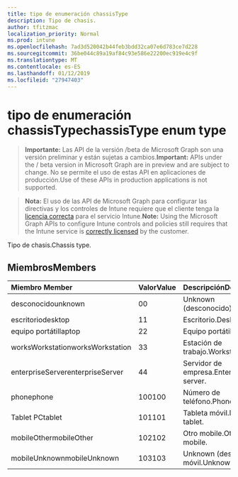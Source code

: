 ```yaml
---
title: tipo de enumeración chassisType
description: Tipo de chasis.
author: tfitzmac
localization_priority: Normal
ms.prod: intune
ms.openlocfilehash: 7ad3d520042b44feb3bdd32ca07e6d783ce7d228
ms.sourcegitcommit: 36be044c89a19af84c93e586e22200ec919e4c9f
ms.translationtype: MT
ms.contentlocale: es-ES
ms.lasthandoff: 01/12/2019
ms.locfileid: "27947403"
---
```

# <a name="chassistype-enum-type"></a><span data-ttu-id="9f4dd-103">tipo de enumeración chassisType</span><span class="sxs-lookup"><span data-stu-id="9f4dd-103">chassisType enum type</span></span>

> <span data-ttu-id="9f4dd-104">**Importante:** Las API de la versión /beta de Microsoft Graph son una versión preliminar y están sujetas a cambios.</span><span class="sxs-lookup"><span data-stu-id="9f4dd-104">**Important:** APIs under the / beta version in Microsoft Graph are in preview and are subject to change.</span></span> <span data-ttu-id="9f4dd-105">No se permite el uso de estas API en aplicaciones de producción.</span><span class="sxs-lookup"><span data-stu-id="9f4dd-105">Use of these APIs in production applications is not supported.</span></span>

> <span data-ttu-id="9f4dd-106">**Nota:** El uso de las API de Microsoft Graph para configurar las directivas y los controles de Intune requiere que el cliente tenga la [licencia correcta](https://go.microsoft.com/fwlink/?linkid=839381) para el servicio Intune.</span><span class="sxs-lookup"><span data-stu-id="9f4dd-106">**Note:** Using the Microsoft Graph APIs to configure Intune controls and policies still requires that the Intune service is [correctly licensed](https://go.microsoft.com/fwlink/?linkid=839381) by the customer.</span></span>

<span data-ttu-id="9f4dd-107">Tipo de chasis.</span><span class="sxs-lookup"><span data-stu-id="9f4dd-107">Chassis type.</span></span>
## <a name="members"></a><span data-ttu-id="9f4dd-108">Miembros</span><span class="sxs-lookup"><span data-stu-id="9f4dd-108">Members</span></span>
|<span data-ttu-id="9f4dd-109">Miembro	</span><span class="sxs-lookup"><span data-stu-id="9f4dd-109">Member</span></span>|<span data-ttu-id="9f4dd-110">Valor</span><span class="sxs-lookup"><span data-stu-id="9f4dd-110">Value</span></span>|<span data-ttu-id="9f4dd-111">Descripción</span><span class="sxs-lookup"><span data-stu-id="9f4dd-111">Description</span></span>|
|:---|:---|:---|
|<span data-ttu-id="9f4dd-112">desconocido</span><span class="sxs-lookup"><span data-stu-id="9f4dd-112">unknown</span></span>|<span data-ttu-id="9f4dd-113">0</span><span class="sxs-lookup"><span data-stu-id="9f4dd-113">0</span></span>|<span data-ttu-id="9f4dd-114">Unknown (desconocido).</span><span class="sxs-lookup"><span data-stu-id="9f4dd-114">Unknown.</span></span>|
|<span data-ttu-id="9f4dd-115">escritorio</span><span class="sxs-lookup"><span data-stu-id="9f4dd-115">desktop</span></span>|<span data-ttu-id="9f4dd-116">1</span><span class="sxs-lookup"><span data-stu-id="9f4dd-116">1</span></span>|<span data-ttu-id="9f4dd-117">Escritorio.</span><span class="sxs-lookup"><span data-stu-id="9f4dd-117">Desktop.</span></span>|
|<span data-ttu-id="9f4dd-118">equipo portátil</span><span class="sxs-lookup"><span data-stu-id="9f4dd-118">laptop</span></span>|<span data-ttu-id="9f4dd-119">2</span><span class="sxs-lookup"><span data-stu-id="9f4dd-119">2</span></span>|<span data-ttu-id="9f4dd-120">Equipo portátil.</span><span class="sxs-lookup"><span data-stu-id="9f4dd-120">Laptop.</span></span>|
|<span data-ttu-id="9f4dd-121">worksWorkstation</span><span class="sxs-lookup"><span data-stu-id="9f4dd-121">worksWorkstation</span></span>|<span data-ttu-id="9f4dd-122">3</span><span class="sxs-lookup"><span data-stu-id="9f4dd-122">3</span></span>|<span data-ttu-id="9f4dd-123">Estación de trabajo.</span><span class="sxs-lookup"><span data-stu-id="9f4dd-123">Workstation.</span></span>|
|<span data-ttu-id="9f4dd-124">enterpriseServer</span><span class="sxs-lookup"><span data-stu-id="9f4dd-124">enterpriseServer</span></span>|<span data-ttu-id="9f4dd-125">4</span><span class="sxs-lookup"><span data-stu-id="9f4dd-125">4</span></span>|<span data-ttu-id="9f4dd-126">Servidor de empresa.</span><span class="sxs-lookup"><span data-stu-id="9f4dd-126">Enterprise server.</span></span>|
|<span data-ttu-id="9f4dd-127">phone</span><span class="sxs-lookup"><span data-stu-id="9f4dd-127">phone</span></span>|<span data-ttu-id="9f4dd-128">100</span><span class="sxs-lookup"><span data-stu-id="9f4dd-128">100</span></span>|<span data-ttu-id="9f4dd-129">Número de teléfono.</span><span class="sxs-lookup"><span data-stu-id="9f4dd-129">Phone.</span></span>|
|<span data-ttu-id="9f4dd-130">Tablet PC</span><span class="sxs-lookup"><span data-stu-id="9f4dd-130">tablet</span></span>|<span data-ttu-id="9f4dd-131">101</span><span class="sxs-lookup"><span data-stu-id="9f4dd-131">101</span></span>|<span data-ttu-id="9f4dd-132">Tableta móvil.</span><span class="sxs-lookup"><span data-stu-id="9f4dd-132">Mobile tablet.</span></span>|
|<span data-ttu-id="9f4dd-133">mobileOther</span><span class="sxs-lookup"><span data-stu-id="9f4dd-133">mobileOther</span></span>|<span data-ttu-id="9f4dd-134">102</span><span class="sxs-lookup"><span data-stu-id="9f4dd-134">102</span></span>|<span data-ttu-id="9f4dd-135">Otro mobile.</span><span class="sxs-lookup"><span data-stu-id="9f4dd-135">Other mobile.</span></span>|
|<span data-ttu-id="9f4dd-136">mobileUnknown</span><span class="sxs-lookup"><span data-stu-id="9f4dd-136">mobileUnknown</span></span>|<span data-ttu-id="9f4dd-137">103</span><span class="sxs-lookup"><span data-stu-id="9f4dd-137">103</span></span>|<span data-ttu-id="9f4dd-138">Unknown (desconocido) móvil.</span><span class="sxs-lookup"><span data-stu-id="9f4dd-138">Unknown mobile.</span></span>|





